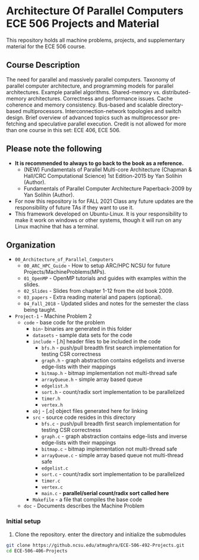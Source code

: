 # Architecture Of Parallel Computers ECE 506 Projects and Material

This repository holds all machine problems, projects, and supplementary material for the ECE 506 course.

## Course Description

The need for parallel and massively parallel computers. Taxonomy of parallel computer architecture, and programming models for parallel architectures. Example parallel algorithms. Shared-memory vs. distributed-memory architectures. Correctness and performance issues. Cache coherence and memory consistency. Bus-based and scalable directory-based multiprocessors. Interconnection-network topologies and switch design. Brief overview of advanced topics such as multiprocessor pre-fetching and speculative parallel execution. Credit is not allowed for more than one course in this set: ECE 406, ECE 506.

## Please note the following

* **It is recommended to always to go back to the book as a reference.**
    * (NEW) Fundamentals of Parallel Multi-core Architecture (Chapman & Hall/CRC Computational Science) 1st Edition-2015 by Yan Solihin (Author).
    * Fundamentals of Parallel Computer Architecture Paperback-2009 by Yan Solihin (Author).
* For now this repository is for FALL 2021 Class any future updates are the responsibility of future TAs if they want to use it.
* This framework developed on Ubuntu-Linux. It is your responsibility to make it work on windows or other systems, though it will run on any Linux machine that has a terminal.

## Organization
* `00_Architecture_of_Parallel_Computers`
  * `00_ARC_HPC_Guide` - How to setup ARC/HPC NCSU for future Projects/MachineProblems(MPs).
  * `01_OpenMP` - OpenMP tutorials and guides with examples within the slides.
  * `02_Slides` - Slides from chapter 1-12 from the old book 2009.
  * `03_papers` - Extra reading material and papers (optional).
  * `04_Fall_2018` - Updated slides and notes for the semester the class being taught.
* `Project-1` - Machine Problem 2
  * `code` - base code for the problem
    * `bin`- binaries are generated in this folder
    * `datasets` - sample data sets for the code
    * `include` - [.h] header files to be included in the code
        * `bfs.h` - push/pull breadth first search implementation for testing CSR correctness
        * `graph.h` - graph abstraction contains edgelists and inverse edge-lists with their mappings 
        * `bitmap.h` - bitmap implementation not multi-thread safe
        * `arrayQueue.h` - simple array based queue 
        * `edgelist.h`
        * `sort.h`  - count/radix sort implementation to be parallelized
        * `timer.h`
        * `vertex.h`
    * `obj` - [.o] object files generated here for linking
    * `src` - source code resides in this directory
        * `bfs.c` - push/pull breadth first search implementation for testing CSR correctness
        * `graph.c` - graph abstraction contains edge-lists and inverse edge-lists with their mappings
        * `bitmap.c` - bitmap implementation not multi-thread safe
        * `arrayQueue.c` - simple array based queue not multi-thread safe 
        * `edgelist.c`
        * `sort.c` - count/radix sort implementation to be parallelized
        * `timer.c`
        * `vertex.c`
        * `main.c` - **parallel/serial count/radix sort  called here**
    * `Makefile` - a file that compiles the base code
  * `doc` - Documents describes the Machine Problem


### Initial setup
1. Clone the repository. enter the directory and initialize the submodules
  ```bash
  git clone https://github.ncsu.edu/atmughra/ECE-506-492-Projects.git
  cd ECE-506-406-Projects
  ```
